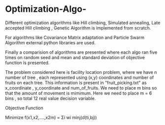 # Optimization-Algo-
Different optimization algorithms like Hill climbing, Simulated annealing,  Late accepted Hill climbing , Genetic Algorithm is implemented from scratch.

For algorithms like Covariance Matrix adaptation and Particle Swarm Algorithm external python libraries are used.

Finally a comparision of algorithms are presented where each algo ran five times on random seed and mean and standard deviation of objective function is presented.

The problem considered here is facility location problem, where we have n number of tree , each represented using (x,y) coordinates and number  of fruits on each tree. This information is present in "fruit_picking.txt" as x_coordinate , y_coordinate and num_of_fruits.  We need to place m bins so that the amount of movement is mimimum. Here we need to place m = 6 bins , so total 12 real value decision variable. 

Objective Function

Minimize f(x1,x2,....,x2m) = Σi wi minj(d(ti,bj))
